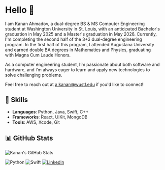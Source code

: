 # Hello 👋

I am Kanan Ahmadov, a dual-degree BS & MS Computer Engineering student at Washington University in St. Louis, with an anticipated Bachelor's graduation in May 2025 and a Master's graduation in May 2026. Currently, I'm completing the second half of the 3+3 dual-degree engineering program. In the first half of this program, I attended Augustana University and earned double BA degrees in Mathematics and Physics, graduating with Magna Cum Laude Honors.

As a computer engineering student, I’m passionate about both software and hardware, and I’m always eager to learn and apply new technologies to solve challenging problems.

Feel free to reach out at a.kanan@wustl.edu if you'd like to connect!

## 🌟 Skills
- **Languages**: Python, Java, Swift, C++
- **Frameworks**: React, UIKit, MongoDB
- **Tools**: AWS, Xcode, Git

## 📊 GitHub Stats
![Kanan's GitHub Stats](https://github-readme-stats.vercel.app/api?username=kananahmadov2001&show_icons=true&theme=radical)

![Python](https://img.shields.io/badge/Python-3776AB?style=for-the-badge&logo=python&logoColor=white)
![Swift](https://img.shields.io/badge/Swift-FA7343?style=for-the-badge&logo=swift&logoColor=white)
[![LinkedIn](https://img.shields.io/badge/LinkedIn-0077B5?style=for-the-badge&logo=linkedin&logoColor=white)](https://www.linkedin.com/in/kananahmadov)


